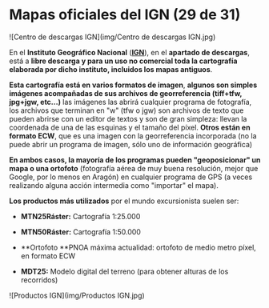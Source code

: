 # Mapas oficiales del IGN (29 de 31)

![Centro de descargas IGN](img/Centro de descargas IGN.jpg)

En el **Instituto Geográfico Nacional** ([**IGN**](http://www.ign.es/ "Instituto Geográfico Nacional")), en el **apartado de descargas**, está a **libre descarga y para un uso no comercial toda la cartografía elaborada por dicho instituto, incluidos los mapas antiguos**.

**Esta cartografía está en varios formatos de imagen**, **algunos son simples imágenes acompañadas de sus archivos de georreferencia (tiff+tfw, jpg+jgw, etc...)** las imágenes las abrirá cualquier programa de fotografía, los archivos que terminan en "w" (tfw o jgw) son archivos de texto que pueden abrirse con un editor de textos y son de gran simpleza: llevan la coordenada de una de las esquinas y el tamaño del píxel. **Otros están en formato ECW**, que es una imagen con la georreferencia incorporada (no la puede abrir un programa de imagen, sólo uno de información geográfica)  

**En ambos casos, la mayoría de los programas pueden "geoposicionar" un mapa o una ortofoto** (fotografía aérea de muy buena resolución, mejor que Google, por lo menos en Aragón) en cualquier programa de GPS (a veces realizando alguna acción intermedia como "importar" el mapa).  

**Los productos más utilizados** por el mundo excursionista suelen ser:  

*   **MTN25Ráster:** Cartografía 1:25.000  
    
*   **MTN50Ráster:** Cartografía 1:50.000  
    
*   **Ortofoto **PNOA máxima actualidad: ortofoto de medio metro píxel, en formato ECW  
    
*   **MDT25:** Modelo digital del terreno (para obtener alturas de los recorridos)  
    

![Productos IGN](img/Productos IGN.jpg)

